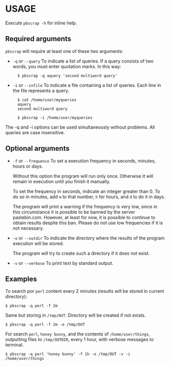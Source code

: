 USAGE
=====

Execute `pbscrap -h` for inline help.

## Required arguments

`pbscrap` will require at least one of these two arguments:

* `-q` or `--query`
    To indicate a list of queries. If a query consists of two words, you must
    enter quotation marks. In this way:

        $ pbscrap -q aquery 'second multiword query'

* `-i` or `--infile`
    To indicate a file containing a list of queries. Each line in the file
    represents a query.

        $ cat /home/user/myqueries
        aquery
        second multiword query

        $ pbscrap -i /home/user/myqueries

The -q and -i options can be used simultaneously without problems. All queries
are case insensitive.

## Optional arguments

* `-f` or `--frequence`
    To set a execution frequency in seconds, minutes, hours or days.

    Without this option the program will run only once. Otherwise it will
    remain in execution until you finish it manually.

    To set the frequency in seconds, indicate an integer greater than 0.  To
    do so in minutes, add `m` to that number, `h` for hours, and `d` to do it
    in days.

    The program will print a warning if the frequency is very low, since in
    this circumstance it is possible to be banned by the server pastebin.com.
    However, at least for now, it is possible to continue to obtain results
    despite this ban. Please do not use low frequencies if it is not necessary.

* `-o` or `--outdir`
    To indicate the directory where the results of the program execution will
    be stored.

    The program will try to create such a directory if it does not exist.

* `-v` or `--verbose`
    To print text by standard output.

## Examples

To search por `perl` content every 2 minutes (results will be stored in
 current directory):

    $ pbscrap -q perl -f 2m

Same but storing in `/tmp/OUT`. Directory will be created if not exists.

    $ pbscrap -q perl -f 2m -o /tmp/OUT

For search `perl`, `honey bunny`, and the contents of `/home/user/things`,
outputting files to `/tmp/OUTDIR`, every 1 hour, with verbose messages to
terminal.

    $ pbscrap -q perl 'honey bunny' -f 1h -o /tmp/OUT -v -i /home/user/things
